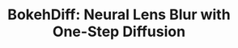 ---
layout: default
title: 'BokehDiff: Neural Lens Blur with One-Step Diffusion'
authors: <strong>Chengxuan Zhu</strong>, <a href="https://fqnchina.github.io/">Qingnan Fan</a>, <a href="https://qzhang-cv.github.io/">Qi Zhang</a>, Jinwei Chen, Huaqi Zhang, Chao Xu, <a href="https://ci.idm.pku.edu.cn/">Boxin Shi</a>
publication: In <i>Proceedings of International Conference on Computer Vision</i>, 2025.
year: 2025.10
pdf: 'https://drive.google.com/file/d/1Tx0xUeTm0Z0ICYOOVUM2cyjrKy5pDd75/view?usp=sharing'
code: 'https://github.com/FreeButUselessSoul/bokehdiff'
official_link: 'https://github.com/FreeButUselessSoul/bokehdiff'
---